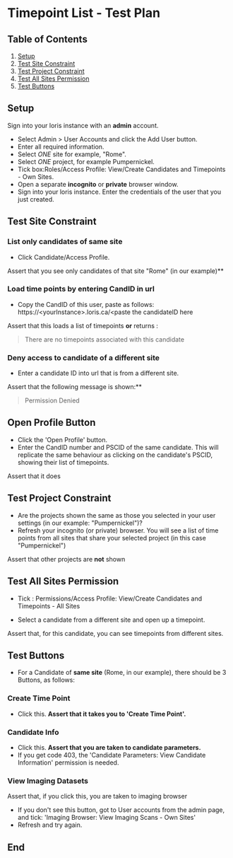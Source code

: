 # Timepoint List - Test Plan

## Table of Contents

1. [Setup](#setup)
2. [Test Site Constraint](#test-site-constraint)
3. [Test Project Constraint](#test-project-constraint)
4. [Test All Sites Permission](#test-all-sites-permission)
5. [Test Buttons](#test-buttons)

## Setup

Sign into your loris instance with an **admin** account.

- Select Admin > User Accounts and click the Add User button.
- Enter all required information.
- Select *ONE* site for example, "Rome".
- Select *ONE* project, for example Pumpernickel.
- Tick box:Roles/Access Profile: View/Create Candidates and Timepoints - Own Sites.
- Open a separate **incognito** or **private** browser window.
- Sign into your loris instance. Enter the credentials of the user that you just created.

## Test Site Constraint

### List only candidates of same site

- Click Candidate/Access Profile.

Assert that you see only candidates of that site "Rome" (in our example)**

### Load time points by entering CandID in url

- Copy the CandID of this user, paste as follows:
https://\<yourInstance>\.loris.ca\/\<paste the candidateID here

Assert that this loads a list of timepoints **or** returns :
>There are no timepoints associated with this candidate

### Deny access to candidate of a different site

- Enter a candidate ID into url that is from a different site.

Assert that the following message is shown:**

>Permission Denied

## Open Profile Button

- Click the 'Open Profile' button.
- Enter the CandID number and PSCID of the same candidate.
This will replicate the same behaviour as clicking on the candidate's PSCID, showing their list of timepoints.

Assert that it does

## Test Project Constraint

- Are the projects shown the same as those you selected in your user settings (in our example: "Pumpernickel")?
- Refresh your incognito (or private) browser.
You will see a list of time points from all sites that share your selected project (in this case "Pumpernickel")

Assert that other projects are **not** shown

## Test All Sites Permission

- Tick : Permissions/Access Profile: View/Create Candidates and Timepoints - All Sites

- Select a candidate from a different site and open up a timepoint.

Assert that, for this candidate, you can see timepoints from different sites.

## Test Buttons

- For a Candidate of **same site** (Rome, in our example), there should be 3 Buttons, as follows:<br>

### Create Time Point

- Click this.
**Assert that it takes you to 'Create Time Point'.**

### Candidate Info

- Click this.
**Assert that you are taken to candidate parameters.**
- If you get code 403, the
'Candidate Parameters: View Candidate Information' permission is needed.

### View Imaging Datasets

Assert that, if you click this, you are taken to imaging browser

- If you don't see this button, got to User accounts from the admin page, and tick:
'Imaging Browser: View Imaging Scans - Own Sites'
- Refresh and try again.

## End
